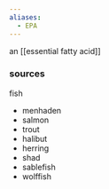```yaml
---
aliases:
  - EPA
---
```

an [[essential fatty acid]]

### sources
fish
- menhaden
- salmon
- trout
- halibut
- herring
- shad
- sablefish
- wolffish